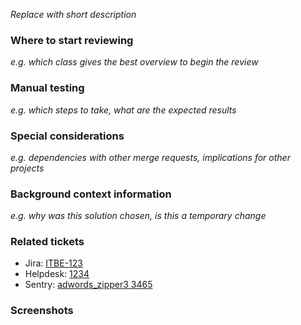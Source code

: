 *Replace with short description*

### Where to start reviewing
*e.g. which class gives the best overview to begin the review*

### Manual testing
*e.g. which steps to take, what are the expected results*

### Special considerations
*e.g. dependencies with other merge requests, implications for other projects*

### Background context information
*e.g. why was this solution chosen, is this a temporary change*

### Related tickets
  * Jira: [ITBE-123](https://kaeuferportal.atlassian.net/browse/ITBE-123)
  * Helpdesk: [1234](https://helpdesk.kaeuferportal.de/otrs/index.pl?Action=AgentTicketZoom;TicketID=1234)
  * Sentry: [adwords_zipper3 3465](https://sentry.opshub.de/kaeuferportal/adwords_zipper3/issues/3465/)

### Screenshots
